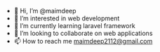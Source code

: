 - 👋 Hi, I’m @maimdeep
- 👀 I’m interested in web development 
- 🌱 I’m currently learning laravel framework 
- 💞️ I’m looking to collaborate on web applications
- 📫 How to reach me maimdeep2112@gmail.com 

<!---
maimdeep/maimdeep is a ✨ special ✨ repository because its `README.md` (this file) appears on your GitHub profile.
You can click the Preview link to take a look at your changes.
--->
